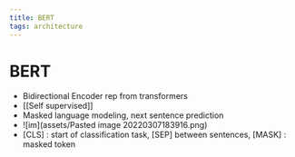 ```yaml
---
title: BERT
tags: architecture
---
```


# BERT
- Bidirectional Encoder rep from transformers
- [[Self supervised]]
- Masked language modeling, next sentence prediction
- ![im](assets/Pasted image 20220307183916.png)
- [CLS] : start of classification task, [SEP] between sentences, [MASK] : masked token










